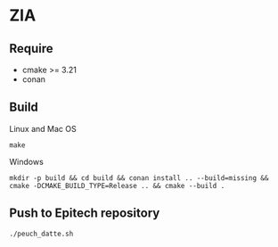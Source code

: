 # ZIA

## Require

- cmake >= 3.21
- conan

## Build

Linux and Mac OS

```shell 
make
```

Windows

```shell
mkdir -p build && cd build && conan install .. --build=missing && cmake -DCMAKE_BUILD_TYPE=Release .. && cmake --build .
```

## Push to Epitech repository

```shell
./peuch_datte.sh
```

